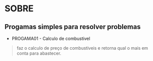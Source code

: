 # SOBRE  
## Progamas simples para resolver problemas  

- PROGAMA01 - Calculo de combustivel  
> faz o calculo de preço de combustiveis e retorna qual o mais em conta para abastecer.   